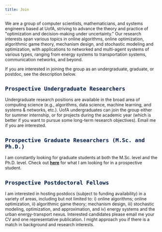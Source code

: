 ```yaml
---
title: Join
---
```





We are a group of computer scientists, mathematicians, and systems engineers based at UofA, striving to advance the theory and practice of "optimization and decision-making under uncertainty."  Our research interests span various topics in online algorithms, online optimization, algorithmic game theory, mechanism design, and  stochastic modeling and optimization, with applications to networked and multi-agent systems of various types, ranging from energy systems to transportation systems, communication networks, and beyond.  

If you are interested in joining the group as an undergraduate, graduate, or postdoc, see the description below. 


## <span style="color:#00204e"> `Prospective Undergraduate Researchers` </span> 

Undergraduate research positions are available in the broad area of computing science (e.g., algorithms, data science, machine learning, and systems & networks, etc.). UofA undergraduates can join the group either for summer internship, or for projects during the academic year (which is better if you want to pursue some long-term research objectives). Email me if you are interested.


## <span style="color:#00204e"> `Prospective Graduate Researchers (M.Sc. and Ph.D.)` </span> 

I am constantly looking for graduate students at both the M.Sc. level and the Ph.D. level. Check out [**here**](/prospectivegrads) for what I am looking for in a prospective student. 


## <span style="color:#00204e"> `Prospective Postdoctoral Fellows` </span>

I am interested in hosting postdocs (subject to funding availability) in a variety of areas, including but not limited to: i) online algorithms; online optimization, ii)  algorithmic game theory; mechanism design, iii) stochastic modeling, optimization, and approximation, and iv) energy systems and the urban energy-transport nexus. Interested candidates please email me your CV and one representative publication. I might approach you if there is a match in background and research interests. 